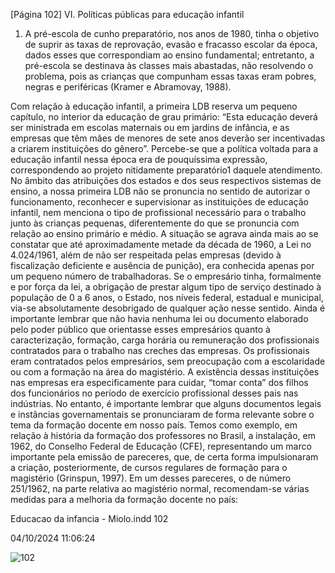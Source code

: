 [Página 102]
VI. Políticas públicas para educação infantil

1. A pré-escola de cunho preparatório,
nos anos de 1980, tinha o objetivo de
suprir as taxas de reprovação, evasão
e fracasso escolar da época, dados
esses que correspondiam ao ensino
fundamental; entretanto, a pré-escola
se destinava às classes mais abastadas,
não resolvendo o problema, pois as
crianças que compunham essas taxas
eram pobres, negras e periféricas
(Kramer e Abramovay, 1988).

Com relação à educação infantil, a primeira LDB reserva um pequeno capítulo, no interior da educação de grau primário: “Esta educação deverá ser ministrada em escolas maternais ou em jardins de
infância, e as empresas que têm mães de menores de sete anos deverão ser incentivadas a criarem instituições do gênero”. Percebe-se
que a política voltada para a educação infantil nessa época era de pouquíssima expressão, correspondendo ao projeto nitidamente preparatório1 daquele atendimento. No âmbito das atribuições dos estados e
dos seus respectivos sistemas de ensino, a nossa primeira LDB não se
pronuncia no sentido de autorizar o funcionamento, reconhecer e supervisionar as instituições de educação infantil, nem menciona o tipo
de profissional necessário para o trabalho junto às crianças pequenas,
diferentemente do que se pronuncia com relação ao ensino primário
e médio.
A situação se agrava ainda mais ao se constatar que até aproximadamente metade da década de 1960, a Lei no 4.024/1961, além de não
ser respeitada pelas empresas (devido à fiscalização deficiente e ausência de punição), era conhecida apenas por um pequeno número de
trabalhadoras. Se o empresário tinha, formalmente e por força da lei,
a obrigação de prestar algum tipo de serviço destinado à população de
0 a 6 anos, o Estado, nos níveis federal, estadual e municipal, via-se absolutamente desobrigado de qualquer ação nesse sentido. Ainda é importante lembrar que não havia nenhuma lei ou documento elaborado
pelo poder público que orientasse esses empresários quanto à caracterização, formação, carga horária ou remuneração dos profissionais
contratados para o trabalho nas creches das empresas. Os profissionais
eram contratados pelos empresários, sem preocupação com a escolaridade ou com a formação na área do magistério. A existência dessas instituições nas empresas era especificamente para cuidar, “tomar conta”
dos filhos dos funcionários no período de exercício profissional desses
pais nas indústrias.
No entanto, é importante lembrar que alguns documentos legais e
instâncias governamentais se pronunciaram de forma relevante sobre
o tema da formação docente em nosso país. Temos como exemplo, em
relação à história da formação dos professores no Brasil, a instalação,
em 1962, do Conselho Federal de Educação (CFE), representando um
marco importante pela emissão de pareceres, que, de certa forma
impulsionaram a criação, posteriormente, de cursos regulares de formação para o magistério (Grinspun, 1997).
Em um desses pareceres, o de número 251/1962, na parte relativa
ao magistério normal, recomendam-se várias medidas para a melhoria
da formação docente no país:


Educacao da infancia - Miolo.indd 102

04/10/2024 11:06:24

![102](./img/page_102-01.jpg)
